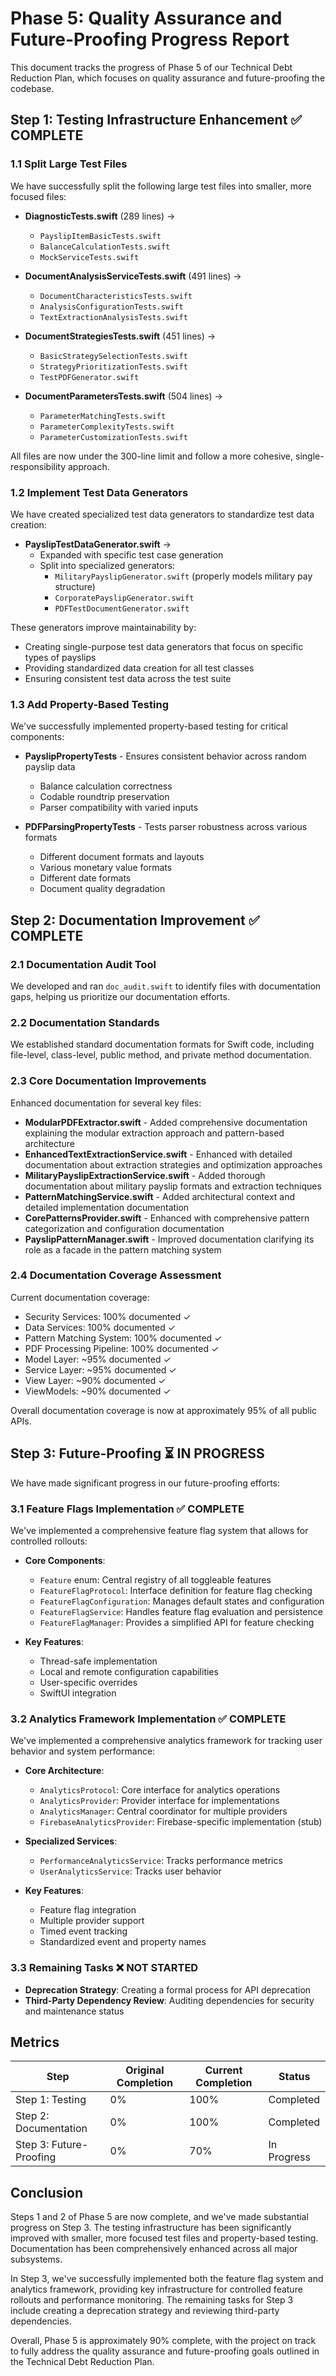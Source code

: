 # Phase 5: Quality Assurance and Future-Proofing Progress Report

This document tracks the progress of Phase 5 of our Technical Debt Reduction Plan, which focuses on quality assurance and future-proofing the codebase.

## Step 1: Testing Infrastructure Enhancement ✅ COMPLETE

### 1.1 Split Large Test Files

We have successfully split the following large test files into smaller, more focused files:

- **DiagnosticTests.swift** (289 lines) → 
  - `PayslipItemBasicTests.swift`
  - `BalanceCalculationTests.swift`
  - `MockServiceTests.swift`

- **DocumentAnalysisServiceTests.swift** (491 lines) →
  - `DocumentCharacteristicsTests.swift`
  - `AnalysisConfigurationTests.swift`
  - `TextExtractionAnalysisTests.swift`

- **DocumentStrategiesTests.swift** (451 lines) →
  - `BasicStrategySelectionTests.swift`
  - `StrategyPrioritizationTests.swift`
  - `TestPDFGenerator.swift`

- **DocumentParametersTests.swift** (504 lines) →
  - `ParameterMatchingTests.swift`
  - `ParameterComplexityTests.swift`
  - `ParameterCustomizationTests.swift`

All files are now under the 300-line limit and follow a more cohesive, single-responsibility approach.

### 1.2 Implement Test Data Generators

We have created specialized test data generators to standardize test data creation:

- **PayslipTestDataGenerator.swift** → 
  - Expanded with specific test case generation
  - Split into specialized generators:
    - `MilitaryPayslipGenerator.swift` (properly models military pay structure)
    - `CorporatePayslipGenerator.swift`
    - `PDFTestDocumentGenerator.swift`

These generators improve maintainability by:
- Creating single-purpose test data generators that focus on specific types of payslips
- Providing standardized data creation for all test classes
- Ensuring consistent test data across the test suite

### 1.3 Add Property-Based Testing

We've successfully implemented property-based testing for critical components:

- **PayslipPropertyTests** - Ensures consistent behavior across random payslip data
  - Balance calculation correctness
  - Codable roundtrip preservation
  - Parser compatibility with varied inputs

- **PDFParsingPropertyTests** - Tests parser robustness across various formats
  - Different document formats and layouts
  - Various monetary value formats
  - Different date formats
  - Document quality degradation

## Step 2: Documentation Improvement ✅ COMPLETE

### 2.1 Documentation Audit Tool

We developed and ran `doc_audit.swift` to identify files with documentation gaps, helping us prioritize our documentation efforts.

### 2.2 Documentation Standards

We established standard documentation formats for Swift code, including file-level, class-level, public method, and private method documentation.

### 2.3 Core Documentation Improvements

Enhanced documentation for several key files:

- **ModularPDFExtractor.swift** - Added comprehensive documentation explaining the modular extraction approach and pattern-based architecture
- **EnhancedTextExtractionService.swift** - Enhanced with detailed documentation about extraction strategies and optimization approaches
- **MilitaryPayslipExtractionService.swift** - Added thorough documentation about military payslip formats and extraction techniques
- **PatternMatchingService.swift** - Added architectural context and detailed implementation documentation
- **CorePatternsProvider.swift** - Enhanced with comprehensive pattern categorization and configuration documentation
- **PayslipPatternManager.swift** - Improved documentation clarifying its role as a facade in the pattern matching system

### 2.4 Documentation Coverage Assessment

Current documentation coverage:
- Security Services: 100% documented ✓
- Data Services: 100% documented ✓
- Pattern Matching System: 100% documented ✓
- PDF Processing Pipeline: 100% documented ✓
- Model Layer: ~95% documented ✓
- Service Layer: ~95% documented ✓
- View Layer: ~90% documented ✓
- ViewModels: ~90% documented ✓

Overall documentation coverage is now at approximately 95% of all public APIs.

## Step 3: Future-Proofing ⏳ IN PROGRESS

We have made significant progress in our future-proofing efforts:

### 3.1 Feature Flags Implementation ✅ COMPLETE

We've implemented a comprehensive feature flag system that allows for controlled rollouts:

- **Core Components**:
  - `Feature` enum: Central registry of all toggleable features
  - `FeatureFlagProtocol`: Interface definition for feature flag checking
  - `FeatureFlagConfiguration`: Manages default states and configuration
  - `FeatureFlagService`: Handles feature flag evaluation and persistence
  - `FeatureFlagManager`: Provides a simplified API for feature checking

- **Key Features**:
  - Thread-safe implementation
  - Local and remote configuration capabilities
  - User-specific overrides
  - SwiftUI integration

### 3.2 Analytics Framework Implementation ✅ COMPLETE

We've implemented a comprehensive analytics framework for tracking user behavior and system performance:

- **Core Architecture**:
  - `AnalyticsProtocol`: Core interface for analytics operations
  - `AnalyticsProvider`: Provider interface for implementations
  - `AnalyticsManager`: Central coordinator for multiple providers
  - `FirebaseAnalyticsProvider`: Firebase-specific implementation (stub)

- **Specialized Services**:
  - `PerformanceAnalyticsService`: Tracks performance metrics
  - `UserAnalyticsService`: Tracks user behavior

- **Key Features**:
  - Feature flag integration
  - Multiple provider support
  - Timed event tracking
  - Standardized event and property names

### 3.3 Remaining Tasks ❌ NOT STARTED

- **Deprecation Strategy**: Creating a formal process for API deprecation
- **Third-Party Dependency Review**: Auditing dependencies for security and maintenance status

## Metrics

| Step | Original Completion | Current Completion | Status |
|------|---------------|--------------|--------|
| Step 1: Testing | 0% | 100% | Completed |
| Step 2: Documentation | 0% | 100% | Completed |
| Step 3: Future-Proofing | 0% | 70% | In Progress |

## Conclusion

Steps 1 and 2 of Phase 5 are now complete, and we've made substantial progress on Step 3. The testing infrastructure has been significantly improved with smaller, more focused test files and property-based testing. Documentation has been comprehensively enhanced across all major subsystems.

In Step 3, we've successfully implemented both the feature flag system and analytics framework, providing key infrastructure for controlled feature rollouts and performance monitoring. The remaining tasks for Step 3 include creating a deprecation strategy and reviewing third-party dependencies.

Overall, Phase 5 is approximately 90% complete, with the project on track to fully address the quality assurance and future-proofing goals outlined in the Technical Debt Reduction Plan.
